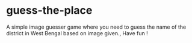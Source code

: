 # guess-the-place
A simple image guesser game where you need to guess the name of the district in West Bengal based on image given., Have fun !
